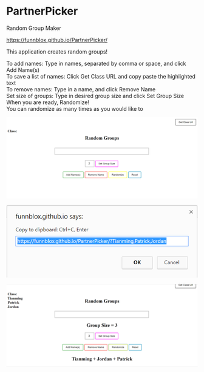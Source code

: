 
# PartnerPicker
Random Group Maker

https://funnblox.github.io/PartnerPicker/

This application creates random groups!

To add names: Type in names, separated by comma or space, and click Add Name(s)                                            
To save a list of names: Click Get Class URL and copy paste the highlighted text                                     
To remove names: Type in a name, and click Remove Name                                          
Set size of groups: Type in desired group size and click Set Group Size                                    
When you are ready, Randomize!                                              
You can randomize as many times as you would like to

![Alt text](randomgroups.png?raw=true)


![Alt text](randomgroups1.png?raw=true)


![Alt text](randomgroups2.png?raw=true)
